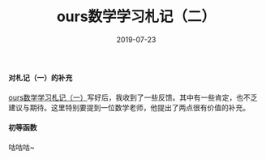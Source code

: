 ﻿---
title: ours数学学习札记（二）
date: 2019-07-23
tags:
---

#### 对札记（一）的补充

[ours数学学习札记（一）](https://ourspolitique.github.io/2019/07/20/mathematiques/)写好后，我收到了一些反馈。其中有一些肯定，也不乏建议与期待。这里特别要提到一位数学老师，他提出了两点很有价值的补充。
<!-- more -->

#### 初等函数

咕咕咕~
